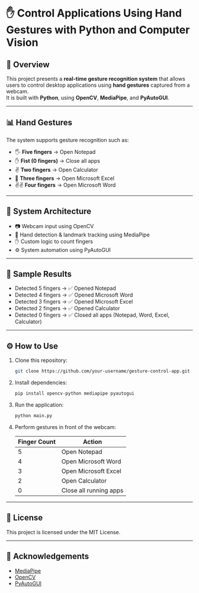 
# ✋ **Control Applications Using Hand Gestures with Python and Computer Vision**

## 🧭 Overview

This project presents a **real-time gesture recognition system** that allows users to control desktop applications using **hand gestures** captured from a webcam.  
It is built with **Python**, using **OpenCV**, **MediaPipe**, and **PyAutoGUI**.

---

## 📊 Hand Gestures

The system supports gesture recognition such as:

- 🖐️ **Five fingers** → Open Notepad  
- ✋ **Fist (0 fingers)** → Close all apps  
- ✌️ **Two fingers** → Open Calculator  
- 🤟 **Three fingers** → Open Microsoft Excel  
- ✌️✌️ **Four fingers** → Open Microsoft Word

---

## 🧠 System Architecture

- 📷 Webcam input using OpenCV  
- 🤖 Hand detection & landmark tracking using MediaPipe  
- ✋ Custom logic to count fingers  
- ⚙️ System automation using PyAutoGUI  

---

## 🧪 Sample Results

- Detected 5 fingers → ✅ Opened Notepad  
- Detected 4 fingers → ✅ Opened Microsoft Word  
- Detected 3 fingers → ✅ Opened Microsoft Excel  
- Detected 2 fingers → ✅ Opened Calculator  
- Detected 0 fingers → ✅ Closed all apps (Notepad, Word, Excel, Calculator)

---

## ⚙️ How to Use

1. Clone this repository:
   ```bash
   git clone https://github.com/your-username/gesture-control-app.git
   ```

2. Install dependencies:
   ```bash
   pip install opencv-python mediapipe pyautogui
   ```

3. Run the application:
   ```bash
   python main.py
   ```

4. Perform gestures in front of the webcam:

   | Finger Count | Action                      |
   |--------------|-----------------------------|
   | 5            | Open Notepad                |
   | 4            | Open Microsoft Word         |
   | 3            | Open Microsoft Excel        |
   | 2            | Open Calculator             |
   | 0            | Close all running apps      |

---

## 🧾 License

This project is licensed under the MIT License.

---

## 🙌 Acknowledgements

- [MediaPipe](https://mediapipe.dev)
- [OpenCV](https://opencv.org)
- [PyAutoGUI](https://pyautogui.readthedocs.io)
